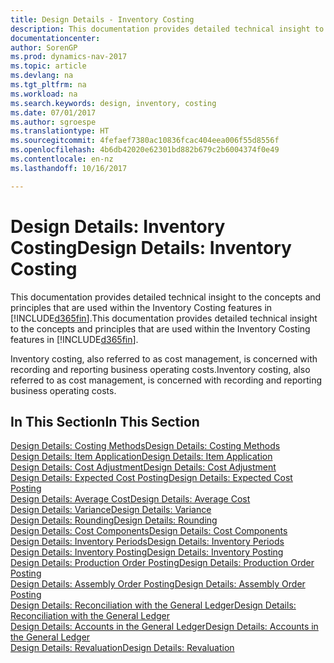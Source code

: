 ```yaml
---
title: Design Details - Inventory Costing
description: This documentation provides detailed technical insight to the concepts and principles that are used within the Inventory Costing features in [!INCLUDE[d365fin](includes/d365fin_md.md)].
documentationcenter: 
author: SorenGP
ms.prod: dynamics-nav-2017
ms.topic: article
ms.devlang: na
ms.tgt_pltfrm: na
ms.workload: na
ms.search.keywords: design, inventory, costing
ms.date: 07/01/2017
ms.author: sgroespe
ms.translationtype: HT
ms.sourcegitcommit: 4fefaef7380ac10836fcac404eea006f55d8556f
ms.openlocfilehash: 4b6db42020e62301bd882b679c2b6004374f0e49
ms.contentlocale: en-nz
ms.lasthandoff: 10/16/2017

---
```

# <a name="design-details-inventory-costing"></a><span data-ttu-id="caab7-103">Design Details: Inventory Costing</span><span class="sxs-lookup"><span data-stu-id="caab7-103">Design Details: Inventory Costing</span></span>
<span data-ttu-id="caab7-104">This documentation provides detailed technical insight to the concepts and principles that are used within the Inventory Costing features in [!INCLUDE[d365fin](includes/d365fin_md.md)].</span><span class="sxs-lookup"><span data-stu-id="caab7-104">This documentation provides detailed technical insight to the concepts and principles that are used within the Inventory Costing features in [!INCLUDE[d365fin](includes/d365fin_md.md)].</span></span>  

<span data-ttu-id="caab7-105">Inventory costing, also referred to as cost management, is concerned with recording and reporting business operating costs.</span><span class="sxs-lookup"><span data-stu-id="caab7-105">Inventory costing, also referred to as cost management, is concerned with recording and reporting business operating costs.</span></span>  

## <a name="in-this-section"></a><span data-ttu-id="caab7-106">In This Section</span><span class="sxs-lookup"><span data-stu-id="caab7-106">In This Section</span></span>  
[<span data-ttu-id="caab7-107">Design Details: Costing Methods</span><span class="sxs-lookup"><span data-stu-id="caab7-107">Design Details: Costing Methods</span></span>](design-details-costing-methods.md)  
[<span data-ttu-id="caab7-108">Design Details: Item Application</span><span class="sxs-lookup"><span data-stu-id="caab7-108">Design Details: Item Application</span></span>](design-details-item-application.md)  
[<span data-ttu-id="caab7-109">Design Details: Cost Adjustment</span><span class="sxs-lookup"><span data-stu-id="caab7-109">Design Details: Cost Adjustment</span></span>](design-details-cost-adjustment.md)  
[<span data-ttu-id="caab7-110">Design Details: Expected Cost Posting</span><span class="sxs-lookup"><span data-stu-id="caab7-110">Design Details: Expected Cost Posting</span></span>](design-details-expected-cost-posting.md)  
[<span data-ttu-id="caab7-111">Design Details: Average Cost</span><span class="sxs-lookup"><span data-stu-id="caab7-111">Design Details: Average Cost</span></span>](design-details-average-cost.md)  
[<span data-ttu-id="caab7-112">Design Details: Variance</span><span class="sxs-lookup"><span data-stu-id="caab7-112">Design Details: Variance</span></span>](design-details-variance.md)  
[<span data-ttu-id="caab7-113">Design Details: Rounding</span><span class="sxs-lookup"><span data-stu-id="caab7-113">Design Details: Rounding</span></span>](design-details-rounding.md)  
[<span data-ttu-id="caab7-114">Design Details: Cost Components</span><span class="sxs-lookup"><span data-stu-id="caab7-114">Design Details: Cost Components</span></span>](design-details-cost-components.md)  
[<span data-ttu-id="caab7-115">Design Details: Inventory Periods</span><span class="sxs-lookup"><span data-stu-id="caab7-115">Design Details: Inventory Periods</span></span>](design-details-inventory-periods.md)  
[<span data-ttu-id="caab7-116">Design Details: Inventory Posting</span><span class="sxs-lookup"><span data-stu-id="caab7-116">Design Details: Inventory Posting</span></span>](design-details-inventory-posting.md)  
[<span data-ttu-id="caab7-117">Design Details: Production Order Posting</span><span class="sxs-lookup"><span data-stu-id="caab7-117">Design Details: Production Order Posting</span></span>](design-details-production-order-posting.md)  
[<span data-ttu-id="caab7-118">Design Details: Assembly Order Posting</span><span class="sxs-lookup"><span data-stu-id="caab7-118">Design Details: Assembly Order Posting</span></span>](design-details-assembly-order-posting.md)  
[<span data-ttu-id="caab7-119">Design Details: Reconciliation with the General Ledger</span><span class="sxs-lookup"><span data-stu-id="caab7-119">Design Details: Reconciliation with the General Ledger</span></span>](design-details-reconciliation-with-the-general-ledger.md)  
[<span data-ttu-id="caab7-120">Design Details: Accounts in the General Ledger</span><span class="sxs-lookup"><span data-stu-id="caab7-120">Design Details: Accounts in the General Ledger</span></span>](design-details-accounts-in-the-general-ledger.md)  
[<span data-ttu-id="caab7-121">Design Details: Revaluation</span><span class="sxs-lookup"><span data-stu-id="caab7-121">Design Details: Revaluation</span></span>](design-details-revaluation.md)

